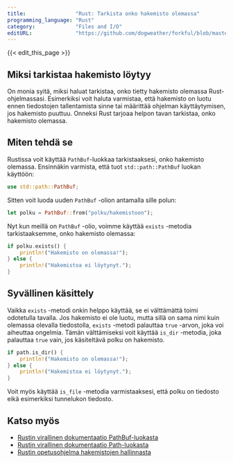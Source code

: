 ```yaml
---
title:                "Rust: Tarkista onko hakemisto olemassa"
programming_language: "Rust"
category:             "Files and I/O"
editURL:              "https://github.com/dogweather/forkful/blob/master/content/fi/rust/checking-if-a-directory-exists.md"
---
```


{{< edit_this_page >}}

## Miksi tarkistaa hakemisto löytyy
On monia syitä, miksi haluat tarkistaa, onko tietty hakemisto olemassa Rust-ohjelmassasi. Esimerkiksi voit haluta varmistaa, että hakemisto on luotu ennen tiedostojen tallentamista sinne tai määrittää ohjelman käyttäytymisen, jos hakemisto puuttuu. Onneksi Rust tarjoaa helpon tavan tarkistaa, onko hakemisto olemassa.

## Miten tehdä se
Rustissa voit käyttää `PathBuf`-luokkaa tarkistaaksesi, onko hakemisto olemassa. Ensinnäkin varmista, että tuot `std::path::PathBuf` luokan käyttöön:

```rust
use std::path::PathBuf;
```

Sitten voit luoda uuden `PathBuf` -olion antamalla sille polun:

```rust
let polku = PathBuf::from("polku/hakemistoon");
```

Nyt kun meillä on `PathBuf` -olio, voimme käyttää `exists` -metodia tarkistaaksemme, onko hakemisto olemassa:

```rust
if polku.exists() {
    println!("Hakemisto on olemassa!");
} else {
    println!("Hakemistoa ei löytynyt.");
}
```

## Syvällinen käsittely
Vaikka `exists` -metodi onkin helppo käyttää, se ei välttämättä toimi odotetulla tavalla. Jos hakemisto ei ole luotu, mutta sillä on sama nimi kuin olemassa olevalla tiedostolla, `exists` -metodi palauttaa `true` -arvon, joka voi aiheuttaa ongelmia. Tämän välttämiseksi voit käyttää `is_dir` -metodia, joka palauttaa `true` vain, jos käsiteltävä polku on hakemisto.

```rust
if path.is_dir() {
    println!("Hakemisto on olemassa!");
} else {
    println!("Hakemistoa ei löytynyt.");
}
```

Voit myös käyttää `is_file` -metodia varmistaaksesi, että polku on tiedosto eikä esimerkiksi tunnelukon tiedosto.

## Katso myös
- [Rustin virallinen dokumentaatio PathBuf-luokasta](https://doc.rust-lang.org/std/path/struct.PathBuf.html)
- [Rustin virallinen dokumentaatio Path-luokasta](https://doc.rust-lang.org/std/path/struct.Path.html)
- [Rustin opetusohjelma hakemistojen hallinnasta](https://doc.rust-lang.org/book/ch12-03-improving-error-handling-and-modularity.html)